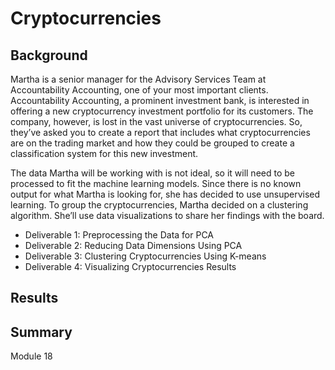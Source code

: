 # Cryptocurrencies

## Background

Martha is a senior manager for the Advisory Services Team at Accountability Accounting, one of your most important clients. Accountability Accounting, a prominent investment bank, is interested in offering a new cryptocurrency investment portfolio for its customers. The company, however, is lost in the vast universe of cryptocurrencies. So, they’ve asked you to create a report that includes what cryptocurrencies are on the trading market and how they could be grouped to create a classification system for this new investment.

The data Martha will be working with is not ideal, so it will need to be processed to fit the machine learning models. Since there is no known output for what Martha is looking for, she has decided to use unsupervised learning. To group the cryptocurrencies, Martha decided on a clustering algorithm. She’ll use data visualizations to share her findings with the board.

* Deliverable 1: Preprocessing the Data for PCA
* Deliverable 2: Reducing Data Dimensions Using PCA
* Deliverable 3: Clustering Cryptocurrencies Using K-means
* Deliverable 4: Visualizing Cryptocurrencies Results

## Results

## Summary

Module 18
